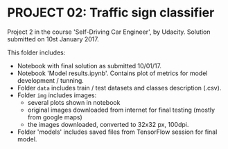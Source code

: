 # PROJECT 02: Traffic sign classifier

Project 2 in the course 'Self-Driving Car Engineer', by Udacity.
Solution submitted on 10st January 2017.  

This folder includes:  

* Notebook with final solution as submitted 10/01/17.
* Notebook 'Model results.ipynb'. Contains plot of metrics for model development / tunning.
* Folder `data` includes train / test datasets and classes description (.csv).
* Folder `img` includes images:
	- several plots shown in notebook
	- original images downloaded from internet for final testing (mostly from google maps)
	- the images downloaded, converted to 32x32 px, 100dpi.
* Folder 'models' includes saved files from TensorFlow session for final model.

